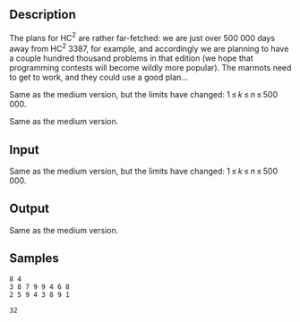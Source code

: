 ## Description

<div><p>The plans for HC<span class="tex-span"><sup class="upper-index">2</sup></span> are rather far-fetched: we are just over 500 000 days away from HC<span class="tex-span"><sup class="upper-index">2</sup></span> 3387, for example, and accordingly we are planning to have a couple hundred thousand problems in that edition (we hope that programming contests will become wildly more popular). The marmots need to get to work, and they could use a good plan...</p></div><div class="input-specification"><p>Same as the medium version, but the limits have changed: <span class="tex-span">1 ≤ <i>k</i> ≤ <i>n</i> ≤ 500 000</span>.</p></div><div class="output-specification"><p>Same as the medium version.</p></div>

## Input

<p>Same as the medium version, but the limits have changed: <span class="tex-span">1 ≤ <i>k</i> ≤ <i>n</i> ≤ 500 000</span>.</p>

## Output

<p>Same as the medium version.</p>

## Samples

```input1
8 4
3 8 7 9 9 4 6 8
2 5 9 4 3 8 9 1

```

```output1
32
```



